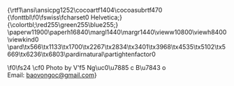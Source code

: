 {\rtf1\ansi\ansicpg1252\cocoartf1404\cocoasubrtf470
{\fonttbl\f0\fswiss\fcharset0 Helvetica;}
{\colortbl;\red255\green255\blue255;}
\paperw11900\paperh16840\margl1440\margr1440\vieww10800\viewh8400\viewkind0
\pard\tx566\tx1133\tx1700\tx2267\tx2834\tx3401\tx3968\tx4535\tx5102\tx5669\tx6236\tx6803\pardirnatural\partightenfactor0

\f0\fs24 \cf0 Photo by V\'f5 Ng\uc0\u7885 c B\u7843 o\
Email: baovongoc@gmail.com}